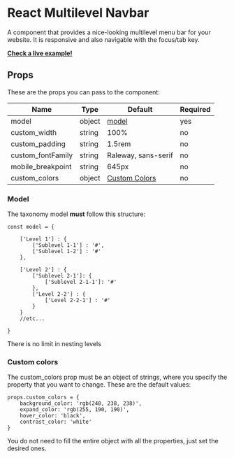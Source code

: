 # React Multilevel Navbar

A component that provides a nice-looking multilevel menu bar for your website. It is responsive and also navigable with the focus/tab key.

[**Check a live example!**](https://react-multilevel-navbar.netlify.app/ "**Check a live example!**")

## Props
These are the props you can pass to the component:

|  Name | Type  | Default  | Required  |
| ------------ | ------------ | ------------ | ------------ |
| model  | object  | [model](#model)  | yes |
| custom_width  | string  | 100%  | no|
|  custom_padding | string  | 1.5rem  | no  |
|  custom_fontFamily | string  | Raleway, sans-serif  | no  |
| mobile_breakpoint  |  string | 645px  | no  |
| custom_colors  | object  | [Custom Colors](#custom-colors)  |  no |


### Model
The taxonomy model **must** follow this structure:

    const model = {
    
        ['Level 1'] : {
            ['Sublevel 1-1'] : '#',
            ['Sublevel 1-2'] : '#'
        },
    
        ['Level 2'] : {
            ['Sublevel 2-1']: {
                ['Sublevel 2-1-1']: '#'
            },
            ['Level 2-2'] : {
                ['Level 2-2-1'] : '#'
            }
        }
    	//etc...
		
    }

There is no limit in nesting levels

### Custom colors
The custom_colors prop must be an object of strings, where you specify the property that you want to change. These are the default values:

    props.custom_colors = {
    	background_color: 'rgb(240, 238, 238)',
    	expand_color: 'rgb(255, 190, 190)',
    	hover_color: 'black',
    	contrast_color: 'white'
    }

You do not need to fill the entire object with all the properties, just set the desired ones.
